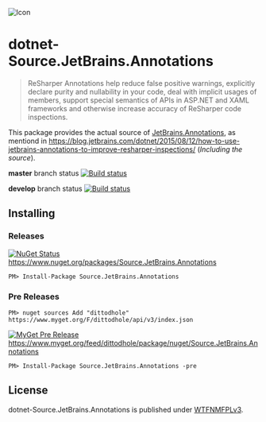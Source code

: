 ![Icon](https://resharper-plugins.jetbrains.com/Content/Images/packageReSharper.png)

# dotnet-Source.JetBrains.Annotations
> ReSharper Annotations help reduce false positive warnings, explicitly declare purity and nullability in your code, deal with implicit usages of members, support special semantics of APIs in ASP.NET and XAML frameworks and otherwise increase accuracy of ReSharper code inspections.

This package provides the actual source of [JetBrains.Annotations](https://www.nuget.org/packages/JetBrains.Annotations), as mentiond in https://blog.jetbrains.com/dotnet/2015/08/12/how-to-use-jetbrains-annotations-to-improve-resharper-inspections/ (*Including the source*).

**master** branch status
[![Build status](https://ci.appveyor.com/api/projects/status/y1uctwp46sibegt5)](https://ci.appveyor.com/project/dittodhole/dotnet-source-jetbrains-annotations)

**develop** branch status
[![Build status](https://ci.appveyor.com/api/projects/status/y1uctwp46sibegt5/branch/develop)](https://ci.appveyor.com/project/dittodhole/dotnet-source-jetbrains-annotations/branch/develop)

## Installing

### Releases

[![NuGet Status](https://img.shields.io/nuget/v/Source.JetBrains.Annotations.svg)](https://www.nuget.org/packages/Source.JetBrains.Annotations)
https://www.nuget.org/packages/Source.JetBrains.Annotations

    PM> Install-Package Source.JetBrains.Annotations

### Pre Releases

    PM> nuget sources Add "dittodhole" https://www.myget.org/F/dittodhole/api/v3/index.json

[![MyGet Pre Release](https://img.shields.io/myget/dittodhole/vpre/Source.JetBrains.Annotations.svg)](https://www.myget.org/feed/dittodhole/package/nuget/Source.JetBrains.Annotations)
https://www.myget.org/feed/dittodhole/package/nuget/Source.JetBrains.Annotations

    PM> Install-Package Source.JetBrains.Annotations -pre

## License

dotnet-Source.JetBrains.Annotations is published under [WTFNMFPLv3](https:////github.com/dittodhole/WTFNMFPLv3).
